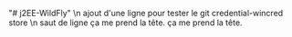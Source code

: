 "# j2EE-WildFly" 
\n 
ajout d'une ligne pour tester le git credential-wincred store
\n 
saut de ligne
ça me prend la tête.
ça me prend la tête.

 